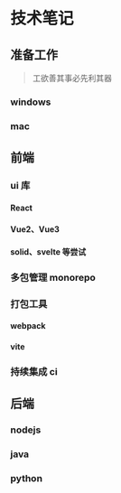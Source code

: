 # 技术笔记

## 准备工作

> 工欲善其事必先利其器

### windows

### mac

## 前端

### ui 库

#### React

#### Vue2、Vue3

#### solid、svelte 等尝试

### 多包管理 monorepo

### 打包工具

#### webpack

#### vite

### 持续集成 ci

## 后端

### nodejs

### java

### python
